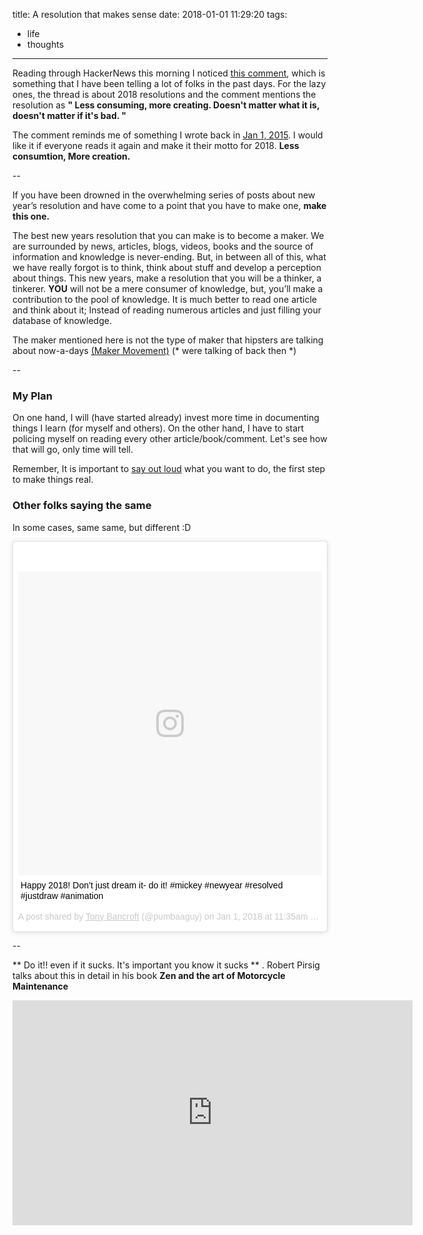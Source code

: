 title: A resolution that makes sense
date: 2018-01-01 11:29:20
tags:
  - life
  - thoughts
---

Reading through HackerNews this morning I noticed [this comment](https://news.ycombinator.com/item?id=16044527), which is something that I have been telling a lot of folks in the past days. For the lazy ones, the thread is about 2018 resolutions and the comment mentions the resolution as **" Less consuming, more creating. Doesn't matter what it is, doesn't matter if it's bad. "**

The comment reminds me of something I wrote back in [Jan 1, 2015](http://guffsuff.tumblr.com/post/106802642795/a-resolution-that-makes-sense). I would like it if everyone reads it again and make it their motto for 2018. **Less consumtion, More creation.**

--

If you have been drowned in the overwhelming series of posts about new year’s resolution and have come to a point that you have to make one, **make this one.**

The best new years resolution that you can make is to become a maker. We are surrounded by news, articles, blogs, videos, books and the source of information and knowledge is never-ending. But, in between all of this, what we have really forgot is to think, think about stuff and develop a perception about things. This new years, make a resolution that you will be a thinker, a tinkerer. **YOU** will not be a mere consumer of knowledge, but, you’ll make a contribution to the pool of knowledge. It is much better to read one article and think about it; Instead of reading numerous articles and just filling your database of knowledge.

The maker mentioned here is not the type of maker that hipsters are talking about now-a-days [(Maker Movement)](https://en.wikipedia.org/wiki/Maker_culture) (* were talking of back then *)

--

### My Plan

On one hand, I will (have started already) invest more time in documenting things I learn (for myself and others). On the other hand, I have to start policing myself on reading every other article/book/comment. Let's see how that will go, only time will tell.

Remember, It is important to [say out loud](http://avinash.com.np/2015/12/30/Tell.html) what you want to do, the first step to make things real.


### Other folks saying the same
In some cases, same same, but different :D

<blockquote class="instagram-media" data-instgrm-captioned data-instgrm-permalink="https://www.instagram.com/p/BdazR48hapG/" data-instgrm-version="8" style=" background:#FFF; border:0; border-radius:3px; box-shadow:0 0 1px 0 rgba(0,0,0,0.5),0 1px 10px 0 rgba(0,0,0,0.15); margin: 1px; max-width:658px; padding:0; width:99.375%; width:-webkit-calc(100% - 2px); width:calc(100% - 2px);"><div style="padding:8px;"> <div style=" background:#F8F8F8; line-height:0; margin-top:40px; padding:50.0% 0; text-align:center; width:100%;"> <div style=" background:url(data:image/png;base64,iVBORw0KGgoAAAANSUhEUgAAACwAAAAsCAMAAAApWqozAAAABGdBTUEAALGPC/xhBQAAAAFzUkdCAK7OHOkAAAAMUExURczMzPf399fX1+bm5mzY9AMAAADiSURBVDjLvZXbEsMgCES5/P8/t9FuRVCRmU73JWlzosgSIIZURCjo/ad+EQJJB4Hv8BFt+IDpQoCx1wjOSBFhh2XssxEIYn3ulI/6MNReE07UIWJEv8UEOWDS88LY97kqyTliJKKtuYBbruAyVh5wOHiXmpi5we58Ek028czwyuQdLKPG1Bkb4NnM+VeAnfHqn1k4+GPT6uGQcvu2h2OVuIf/gWUFyy8OWEpdyZSa3aVCqpVoVvzZZ2VTnn2wU8qzVjDDetO90GSy9mVLqtgYSy231MxrY6I2gGqjrTY0L8fxCxfCBbhWrsYYAAAAAElFTkSuQmCC); display:block; height:44px; margin:0 auto -44px; position:relative; top:-22px; width:44px;"></div></div> <p style=" margin:8px 0 0 0; padding:0 4px;"> <a href="https://www.instagram.com/p/BdazR48hapG/" style=" color:#000; font-family:Arial,sans-serif; font-size:14px; font-style:normal; font-weight:normal; line-height:17px; text-decoration:none; word-wrap:break-word;" target="_blank">Happy 2018!  Don’t just dream it- do it! #mickey #newyear #resolved #justdraw #animation</a></p> <p style=" color:#c9c8cd; font-family:Arial,sans-serif; font-size:14px; line-height:17px; margin-bottom:0; margin-top:8px; overflow:hidden; padding:8px 0 7px; text-align:center; text-overflow:ellipsis; white-space:nowrap;">A post shared by <a href="https://www.instagram.com/pumbaaguy/" style=" color:#c9c8cd; font-family:Arial,sans-serif; font-size:14px; font-style:normal; font-weight:normal; line-height:17px;" target="_blank"> Tony Bancroft</a> (@pumbaaguy) on <time style=" font-family:Arial,sans-serif; font-size:14px; line-height:17px;" datetime="2018-01-01T19:35:01+00:00">Jan 1, 2018 at 11:35am PST</time></p></div></blockquote>
<script async defer src="//platform.instagram.com/en_US/embeds.js"></script>

--


** Do it!! even if it sucks. It's important you know it sucks ** . Robert Pirsig talks about this in detail in his book __Zen and the art of Motorcycle Maintenance__
<iframe id="ytplayer" type="text/html" width="640" height="360"
  src="https://www.youtube.com/embed/X2wLP0izeJE?autoplay=0&origin=http://example.com"
  frameborder="0"></iframe>


